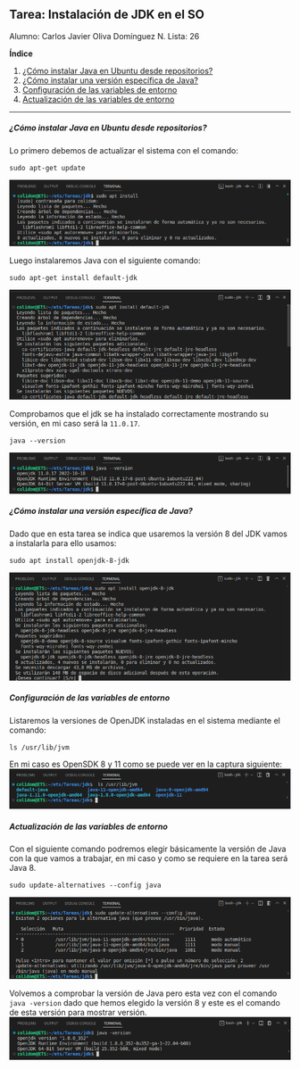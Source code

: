 ## Tarea: Instalación de JDK en el SO
Alumno: Carlos Javier Oliva Domínguez
N. Lista: 26

**Índice**

1. [¿Cómo instalar Java en Ubuntu desde repositorios?](#id1)
2. [¿Cómo instalar una versión específica de Java?](#id2)
3. [Configuración de las variables de entorno](#id3)
4. [Actualización de las variables de entorno](#id4)

---

##### ¿Cómo instalar Java en Ubuntu desde repositorios? <a name="id1"></a>
Lo primero debemos de actualizar el sistema con el comando:
```
sudo apt-get update
```
![img](img/1_apt_install.png)

Luego instalaremos Java con el siguiente comando:
```
sudo apt-get install default-jdk
```
![img](img/2_default-jdk.png)

Comprobamos que el jdk se ha instalado correctamente mostrando su versión, en mi caso será la `11.0.17`.
```
java --version
```
![img](img/3_java_version.png)

##### ¿Cómo instalar una versión específica de Java? <a name="id2"></a>
Dado que en esta tarea se indica que usaremos la versión 8 del JDK vamos a instalarla para ello usamos:
```
sudo apt install openjdk-8-jdk
```
![img](img/5_java8.png)

##### Configuración de las variables de entorno <a name="id3"></a>
Listaremos la versiones de OpenJDK instaladas en el sistema mediante el comando:
```
ls /usr/lib/jvm
```
En mi caso es OpenSDK 8 y 11 como se puede ver en la captura siguiente:
![img](img/4_ls_jvm.png)

##### Actualización de las variables de entorno <a name="id4"></a>
Con el siguiente comando podremos elegir básicamente la versión de Java con la que vamos a trabajar, en mi caso y como se requiere en la tarea será Java 8.
````
sudo update-alternatives --config java
````
![img](img/5_update_alternatives.png)

Volvemos a comprobar la versión de Java pero esta vez con el comando `java -version` dado que hemos elegido la versión 8 y este es el comando de esta versión para mostrar versión.
![img](img/6_java-version.png)
